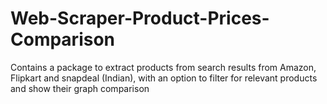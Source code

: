 # Web-Scraper-Product-Prices-Comparison
Contains a package to extract products from search results from Amazon, Flipkart and snapdeal (Indian), with an option to filter for relevant products and show their graph comparison
